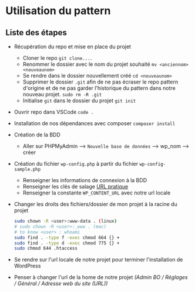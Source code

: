 # Utilisation du pattern

## Liste des étapes

- Récupération du repo et mise en place du projet
    - Cloner le repo `git clone...`.
    - Renommer le dossier avec le nom du projet souhaité `mv <anciennom> <nouveaunom>`
    - Se rendre dans le dossier nouvellement créé `cd <nouveaunom>`
    - Supprimer le dossier `.git` afin de ne pas écraser le repo pattern d'origine et de ne pas garder l'historique du pattern dans notre nouveau projet. `sudo rm -R .git`
    - Initialise `git` dans le dossier du projet `git init`
    
- Ouvrir repo dans VSCode `code .`
- Installation de nos dépendances avec composer `composer install`

- Création de la BDD
    - Aller sur PHPMyAdmin --> `Nouvelle base de données` --> wp_nom --> créer
- Création du fichier `wp-config.php` à partir du fichier `wp-config-sample.php`
    - Renseigner les informations de connexion à la BDD
    - Renseigner les clés de salage [URL pratique](https://api.wordpress.org/secret-key/1.1/salt/)
    - Renseigner la constante `WP_CONTENT_URL` avec notre url locale
- Changer les droits des fichiers/dossier de mon projet à la racine du projet
    ```bash
    sudo chown -R <user>:www-data . (linux)
    # sudo chown -R <user>:_www . (mac)
    # to know <user> : whoami
    sudo find . -type f -exec chmod 664 {} +
    sudo find . -type d -exec chmod 775 {} +
    sudo chmod 644 .htaccess
    ```
- Se rendre sur l'url locale de notre projet pour terminer l'installation de WordPress
- Penser à changer l'url de la home de notre projet _(Admin BO / Réglages / Général / Adresse web du site (URL))_
